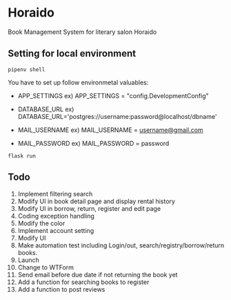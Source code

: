 # Horaido

Book Management System for literary salon Horaido

## Setting for local environment

`pipenv shell`

You have to set up follow environmetal valuables:

- APP_SETTINGS
ex) APP_SETTINGS = "config.DevelopmentConfig"

- DATABASE_URL
ex) DATABASE_URL='postgres://username:password@localhost/dbname'

- MAIL_USERNAME
ex) MAIL_USERNAME = username@gmail.com

- MAIL_PASSWORD
ex) MAIL_PASSWORD = password

`flask run`

## Todo

1. Implement filtering search
1. Modify UI in book detail page and display rental history
1. Modify UI in borrow, return, register and edit page
1. Coding exception handling
1. Modify the color
1. Implement account setting
1. Modify UI
1. Make automation test including Login/out, search/registry/borrow/return books.
1. Launch
1. Change to WTForm
1. Send email before due date if not returning the book yet
1. Add a function for searching books to register
1. Add a function to post reviews
